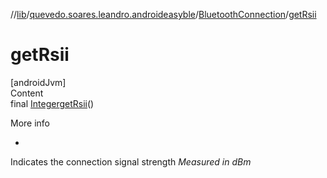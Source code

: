 //[lib](../../index.md)/[quevedo.soares.leandro.androideasyble](../index.md)/[BluetoothConnection](index.md)/[getRsii](get-rsii.md)



# getRsii  
[androidJvm]  
Content  
final [Integer](https://docs.oracle.com/javase/8/docs/api/java/lang/Integer.html)[getRsii](get-rsii.md)()  
  
More info  
<ul><li></li></ul>

Indicates the connection signal strength <i>Measured in dBm</i>

  



